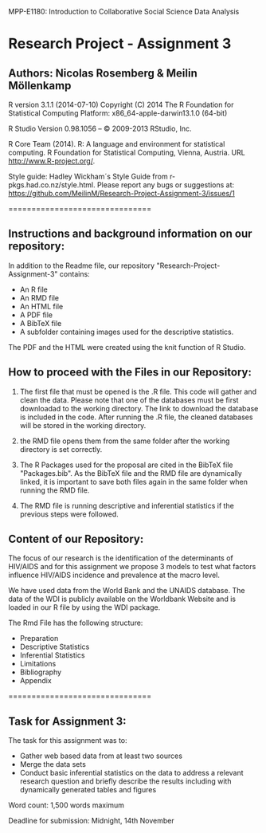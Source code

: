 MPP-E1180: Introduction to Collaborative Social Science Data Analysis
# Research Project - Assignment 3
## Authors: Nicolas Rosemberg & Meilin Möllenkamp


R version 3.1.1 (2014-07-10) Copyright (C) 2014 The R Foundation for Statistical Computing Platform: x86_64-apple-darwin13.1.0 (64-bit)

R Studio Version 0.98.1056 – © 2009-2013 RStudio, Inc.

R Core Team (2014). R: A language and environment for statistical computing. R Foundation for Statistical Computing, Vienna, Austria. URL http://www.R-project.org/.

Style guide: Hadley Wickham´s Style Guide from r-pkgs.had.co.nz/style.html.
Please report any bugs or suggestions at: https://github.com/MeilinM/Research-Project-Assignment-3/issues/1

===============================

## Instructions and background information on our repository:

In addition to the Readme file, our repository "Research-Project-Assignment-3" contains:

- An R file
- An RMD file
- An HTML file
- A PDF file
- A BibTeX file
- A subfolder containing images used for the descriptive statistics. 
 
The PDF and the HTML were created using the knit function of R Studio.


## How to proceed with the Files in our Repository:

1. The first file that must be opened is the .R file. This code will gather and clean the data. Please note that one of the databases must be first downloadad to the working directory. The link to download the database is included in the code. After running the .R file, the cleaned databases will be stored in the working directory.

2. the RMD file opens them from the same folder after the working directory is set correctly.

3. The R Packages used for the proposal are cited in the BibTeX file "Packages.bib". As the BibTeX file and the RMD file are dynamically linked, it is important to save both files again in the same folder when running the RMD file.  

4. The RMD file is running descriptive and inferential statistics if the previous steps were followed.


## Content of our Repository:
The focus of our research is the identification of the determinants of HIV/AIDS and for this assignment we propose 3 models to test what factors influence HIV/AIDS incidence and prevalence at the macro level.

We have used data from the World Bank and the UNAIDS database. The data of the WDI is publicly available on the Worldbank Website and is loaded in our R file by using the WDI package. 

The Rmd File has the following structure:

* Preparation
* Descriptive Statistics
* Inferential Statistics
* Limitations
* Bibliography
* Appendix

===============================

## Task for Assignment 3:

The task for this assignment was to:
* Gather web based data from at least two sources
* Merge the data sets
* Conduct basic inferential statistics on the data to address a relevant research question and briefly describe the results       including with dynamically generated tables and figures

Word count:
1,500 words maximum

Deadline for submission:
Midnight, 14th November
